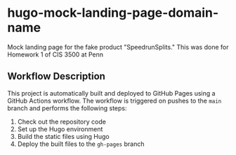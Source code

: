 # hugo-mock-landing-page-domain-name
Mock landing page for the fake product "SpeedrunSplits." This was done for Homework 1 of CIS 3500 at Penn

## Workflow Description
This project is automatically built and deployed to GitHub Pages using a GitHub Actions workflow. The workflow is triggered on pushes to the `main` branch and performs the following steps:

1. Check out the repository code
2. Set up the Hugo environment
3. Build the static files using Hugo
4. Deploy the built files to the `gh-pages` branch